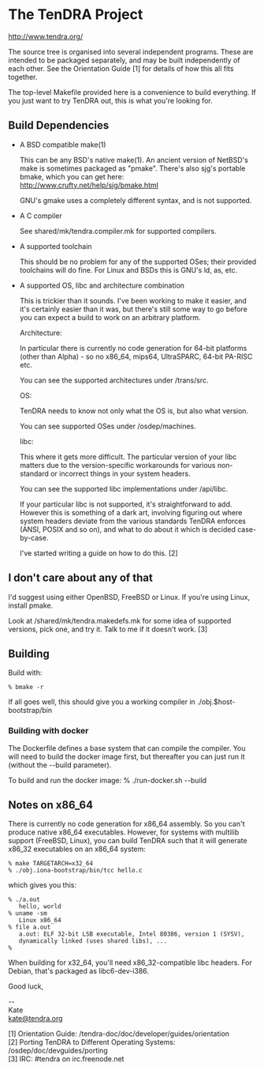 
# The TenDRA Project

http://www.tendra.org/

The source tree is organised into several independent programs. These are
intended to be packaged separately, and may be built independently of
each other. See the Orientation Guide [1] for details of how this all
fits together.

The top-level Makefile provided here is a convenience to build everything.
If you just want to try TenDRA out, this is what you're looking for.


## Build Dependencies

 - A BSD compatible make(1)

   This can be any BSD's native make(1). An ancient version of NetBSD's
   make is sometimes packaged as "pmake". There's also sjg's portable
   bmake, which you can get here: http://www.crufty.net/help/sjg/bmake.html

   GNU's gmake uses a completely different syntax, and is not supported.

 - A C compiler

   See shared/mk/tendra.compiler.mk for supported compilers.

 - A supported toolchain

   This should be no problem for any of the supported OSes; their provided
   toolchains will do fine. For Linux and BSDs this is GNU's ld, as, etc.

 - A supported OS, libc and architecture combination

   This is trickier than it sounds. I've been working to make it easier,
   and it's certainly easier than it was, but there's still some way to
   go before you can expect a build to work on an arbitrary platform.

   Architecture:

     In particular there is currently no code generation for
     64-bit platforms (other than Alpha) - so no x86_64, mips64,
     UltraSPARC, 64-bit PA-RISC etc.

     You can see the supported architectures under /trans/src.

   OS:

     TenDRA needs to know not only what the OS is, but also what
     version.

     You can see supported OSes under /osdep/machines.

   libc:

     This where it gets more difficult. The particular version of your
     libc matters due to the version-specific workarounds for various
     non-standard or incorrect things in your system headers.

     You can see the supported libc implementations under /api/libc.

     If your particular libc is not supported, it's straightforward to
     add. However this is something of a dark art, involving figuring
     out where system headers deviate from the various standards TenDRA
     enforces (ANSI, POSIX and so on), and what to do about it which is
     decided case-by-case.

     I've started writing a guide on how to do this. [2]


## I don't care about any of that

I'd suggest using either OpenBSD, FreeBSD or Linux. If you're using Linux,
install pmake.

Look at /shared/mk/tendra.makedefs.mk for some idea of supported
versions, pick one, and try it. Talk to me if it doesn't work. [3]


## Building

Build with:

    % bmake -r

If all goes well, this should give you a working compiler in ./obj.$host-bootstrap/bin

### Building with docker

The Dockerfile defines a base system that can compile the compiler.  You will need
to build the docker image first, but thereafter you can just run it (without the --build
parameter).

To build and run the docker image:
    % ./run-docker.sh --build


## Notes on x86_64

There is currently no code generation for x86_64 assembly. So you can't
produce native x86_64 executables. However, for systems with multilib
support (FreeBSD, Linux), you can build TenDRA such that it will
generate x86_32 executables on an x86_64 system:

    % make TARGETARCH=x32_64
    % ./obj.iona-bootstrap/bin/tcc hello.c

which gives you this:

    % ./a.out
       hello, world
    % uname -sm
       Linux x86_64
    % file a.out
       a.out: ELF 32-bit LSB executable, Intel 80386, version 1 (SYSV),
       dynamically linked (uses shared libs), ...
    %

When building for x32_64, you'll need x86_32-compatible libc headers.
For Debian, that's packaged as libc6-dev-i386.

Good luck,

--  
Kate  
kate@tendra.org


[1] Orientation Guide: /tendra-doc/doc/developer/guides/orientation  
[2] Porting TenDRA to Different Operating Systems: /osdep/doc/devguides/porting  
[3] IRC: #tendra on irc.freenode.net

